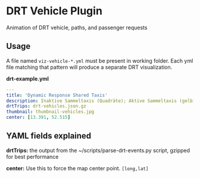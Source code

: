 # DRT Vehicle Plugin

Animation of DRT vehicle, paths, and passenger requests

## Usage

A file named `viz-vehicle-*.yml` must be present in working folder. Each yml file matching that pattern will produce a separate DRT visualization.

**drt-example.yml**

```yaml
---
title: 'Dynamic Response Shared Taxis'
description: Inaktive Sammeltaxis (Quadräte); Aktive Sammeltaxis (gelb)
drtTrips: drt-vehicles.json.gz
thumbnail: thumbnail-vehicles.jpg
center: [13.391, 52.515]
```

## YAML fields explained

**drtTrips:** the output from the ~/scripts/parse-drt-events.py script, gzipped for best performance

**center:** Use this to force the map center point. `[long,lat]`
